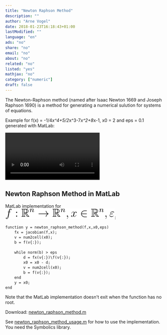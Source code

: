 ```yaml
---
title: "Newton Raphson Method"
description: ""
author: "Arne Vogel"
date: 2018-01-23T16:18:43+01:00
lastModified: ""
language: "en"
ads: "no"
share: "no"
email: "no"
about: "no"
related: "no"
listed: "yes"
mathjax: "no"
category: ["numeric"]
draft: false
---
```


The Newton-Raphson method (named after Isaac Newton 1669 and Joseph Raphson 1690) is a method for generating a numerical sulution for systems of equations. 

Example for f(x) = -1/4*x^4+5/2*x^3-7*x^2+8*x-1, x0 = 2 and eps = 0.1 generated with MatLab:

<video src="/images/newton-raphson-method/newton-raphson-approximation.webm" controls>
	<p>Your browser doesn't seem to support the \<video/\> tag. Direct link to the video: <a href="/images/newton-raphson-method/newton-raphson-approximation.webm">newton-raphson-approximation.webm</a></p>
</video>

## Newton Raphson Method in MatLab
	
MatLab implementation for ![input](/images/newton-raphson-method/input.svg):

	function y = newton_raphson_method(f,x,x0,eps)
		fx = jacobian(f,x);
		v = num2cell(x0);
		b = f(v{:});

		while norm(b) > eps
			d = fx(v{:})\f(v{:});
			x0 = x0 - d;
			v = num2cell(x0);
			b = f(v{:});
		end
		y = x0;
	end

Note that the MatLab implementation doesn't exit when the function has no root.

Download: [newton_raphson_method.m](/download/newton_raphson_method.m)

See [newton_raphson_method_usage.m](/download/newton_raphson_method_usage.m) for how to use the implementation. You need the Symbolics library.